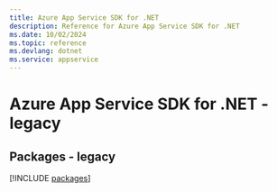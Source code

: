 ```yaml
---
title: Azure App Service SDK for .NET
description: Reference for Azure App Service SDK for .NET
ms.date: 10/02/2024
ms.topic: reference
ms.devlang: dotnet
ms.service: appservice
---
```

# Azure App Service SDK for .NET - legacy
## Packages - legacy
[!INCLUDE [packages](app-service-index.md)]